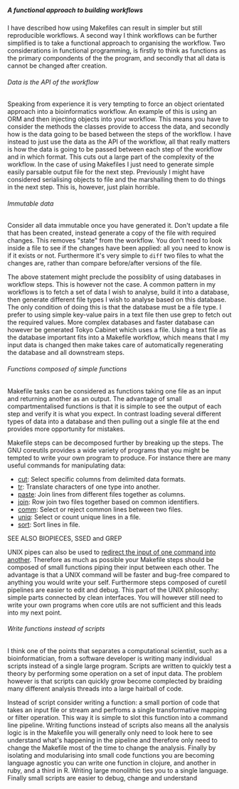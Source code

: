 
##### A functional approach to building workflows

I have described how using Makefiles can result in simpler but still
reproducible workflows. A second way I think workflows can be further
simplified is to take a functional approach to organising the workflow. Two
considerations in functional programming, is firstly to think as functions as
the primary compondents of the the program, and secondly that all data is
cannot be changed after creation.

###### Data is the API of the workflow

Speaking from experience it is very tempting to force an object orientated
approach into a bioinformatics workflow. An example of this is using an ORM and
then injecting objects into your workflow. This means you have to consider the
methods the classes provide to access the data, and secondly how is the data
going to be based between the steps of the workflow. I have instead to just use
the data as the API of the workflow, all that really matters is how the data is
going to be passed between each step of the workflow and in which format. This
cuts out a large part of the complexity of the workflow. In the case of using
Makefiles I just need to generate simple easily parsable output file for the
next step. Previously I might have considered serialising objects to file and
the marshalling them to do things in the next step. This is, however, just
plain horrible.

###### Immutable data

Consider all data immutable once you have generated it. Don't update a file
that has been created, instead generate a copy of the file with required
changes. This removes "state" from the workflow. You don't need to look inside
a file to see if the changes have been applied: all you need to know is if it
exists or not. Furthermore it's very simple to `diff` two files to what the
changes are, rather than compare before/after versions of the file.

The above statement might preclude the possiblity of using databases in
workflow steps. This is however not the case. A common pattern in my workflows
is to fetch a set of data I wish to analyse, build it into a database, then
generate different file types I wish to analyse based on this database. The
only condition of doing this is that the database must be a file type. I prefer
to using simple key-value pairs in a text file then use grep to fetch out the
required values. More complex databases and faster database can however be
generated Tokyo Cabinet which uses a file. Using a text file as the database
important fits into a Makefile workflow, which means that I my input data is
changed then make takes care of automatically regenerating the database and all
downstream steps.

###### Functions composed of simple functions

Makefile tasks can be considered as functions taking one file as an input and
returning another as an output. The advantage of small compartmentalised
functions is that it is simple to see the output of each step and verify it is
what you expect. In contrast loading several different types of data into a
database and then pulling out a single file at the end provides more
opportunity for mistakes.

Makefile steps can be decomposed further by breaking up the steps. The GNU
coreutils provides a wide variety of programs that you might be tempted to
write your own program to produce. For instance there are many useful commands
for manipulating data:

  * [cut][]: Select specific columns from delimited data formats.
  * [tr][]: Translate characters of one type into another.
  * [paste][]: Join lines from different files together as columns.
  * [join][]: Row join two files together based on common identifiers.
  * [comm][]: Select or reject common lines between two files.
  * [uniq][]: Select or count unique lines in a file.
  * [sort][]: Sort lines in file.

[cut]: http://man.cx/cut
[tr]: http://man.cx/tr
[paste]: http://man.cx/paste
[join]: http://man.cx/join
[comm]: http://man.cx/comm
[uniq]: http://man.cx/uniq
[sort]: http://man.cx/sort

SEE ALSO BIOPIECES, SSED and GREP

UNIX pipes can also be used to [redirect the input of one command into
another][pipes]. Therefore as much as possible your Makefile steps should be
composed of small functions piping their input between each other. The
advantage is that a UNIX command will be faster and bug-free compared to
anything you would write your self. Furthermore steps composed of curetil
pipelines are easier to edit and debug. This part of the UNIX philosophy:
simple parts connected by clean interfaces. You will however still need to
write your own programs when core utils are not sufficient and this leads into
my next point.

[pipes]: http://linfo.org/pipe.html

###### Write functions instead of scripts

I think one of the points that separates a computational scientist, such as a
bioinformatician, from a software developer is writing many individual scripts
instead of a single large program. Scripts are written to quickly test a theory
by performing some operation on a set of input data. The problem however is
that scripts can quickly grow become complected by braiding many different
analysis threads into a large hairball of code.

Instead of script consider writing a function: a small portion of code that
takes an input file or stream and perfroms a single transformative mapping or
filter operation. This way it is simple to slot this function into a command
line pipeline. Writing functions instead of scripts also means all the analysis
logic is in the Makefile you will generally only need to look here to see
understand what's happening in the pipeline and therefore only need to change
the Makefile most of the time to change the analysis. Finally by isolating and
modularising into small code functions you are becoming language agnostic you
can write one function in clojure, and another in ruby, and a third in R.
Writing large monolithic ties you to a single language. Finally small scripts
are easier to debug, change and understand

